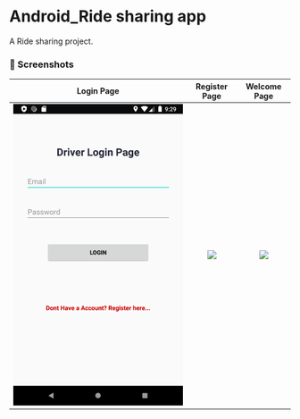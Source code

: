 # Android_Ride sharing app

A Ride sharing project.

### 📸 Screenshots

| Login Page        | Register Page | Welcome Page |
| ------------- |:-------------:| :-------------:|
| <img src="app\src\main\res\drawable\driver_login.png" /> | <img src="app\src\main\res\drawable\driver_register.png" /> | <img src="aapp\src\main\res\drawable\driver_location.jpg" /> |


